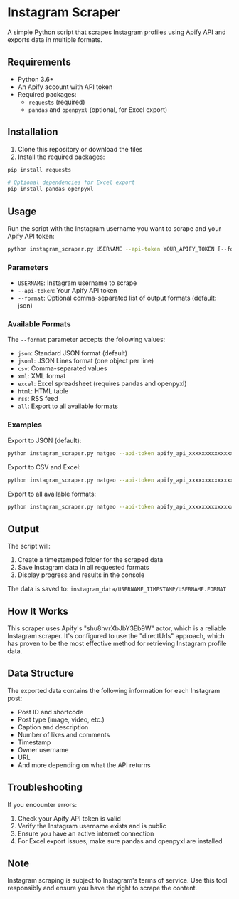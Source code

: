 # Instagram Scraper

A simple Python script that scrapes Instagram profiles using Apify API and exports data in multiple formats.

## Requirements

- Python 3.6+
- An Apify account with API token
- Required packages:
  - `requests` (required)
  - `pandas` and `openpyxl` (optional, for Excel export)

## Installation

1. Clone this repository or download the files
2. Install the required packages:

```bash
pip install requests

# Optional dependencies for Excel export
pip install pandas openpyxl
```

## Usage

Run the script with the Instagram username you want to scrape and your Apify API token:

```bash
python instagram_scraper.py USERNAME --api-token YOUR_APIFY_TOKEN [--format FORMAT_LIST]
```

### Parameters

- `USERNAME`: Instagram username to scrape
- `--api-token`: Your Apify API token
- `--format`: Optional comma-separated list of output formats (default: json)

### Available Formats

The `--format` parameter accepts the following values:

- `json`: Standard JSON format (default)
- `jsonl`: JSON Lines format (one object per line)
- `csv`: Comma-separated values
- `xml`: XML format
- `excel`: Excel spreadsheet (requires pandas and openpyxl)
- `html`: HTML table
- `rss`: RSS feed
- `all`: Export to all available formats

### Examples

Export to JSON (default):
```bash
python instagram_scraper.py natgeo --api-token apify_api_xxxxxxxxxxxxxxxxxxxx
```

Export to CSV and Excel:
```bash
python instagram_scraper.py natgeo --api-token apify_api_xxxxxxxxxxxxxxxxxxxx --format csv,excel
```

Export to all available formats:
```bash
python instagram_scraper.py natgeo --api-token apify_api_xxxxxxxxxxxxxxxxxxxx --format all
```

## Output

The script will:
1. Create a timestamped folder for the scraped data
2. Save Instagram data in all requested formats
3. Display progress and results in the console

The data is saved to: `instagram_data/USERNAME_TIMESTAMP/USERNAME.FORMAT`

## How It Works

This scraper uses Apify's "shu8hvrXbJbY3Eb9W" actor, which is a reliable Instagram scraper. It's configured to use the "directUrls" approach, which has proven to be the most effective method for retrieving Instagram profile data.

## Data Structure

The exported data contains the following information for each Instagram post:
- Post ID and shortcode
- Post type (image, video, etc.)
- Caption and description
- Number of likes and comments
- Timestamp
- Owner username
- URL
- And more depending on what the API returns

## Troubleshooting

If you encounter errors:
1. Check your Apify API token is valid
2. Verify the Instagram username exists and is public
3. Ensure you have an active internet connection
4. For Excel export issues, make sure pandas and openpyxl are installed

## Note

Instagram scraping is subject to Instagram's terms of service. Use this tool responsibly and ensure you have the right to scrape the content. 